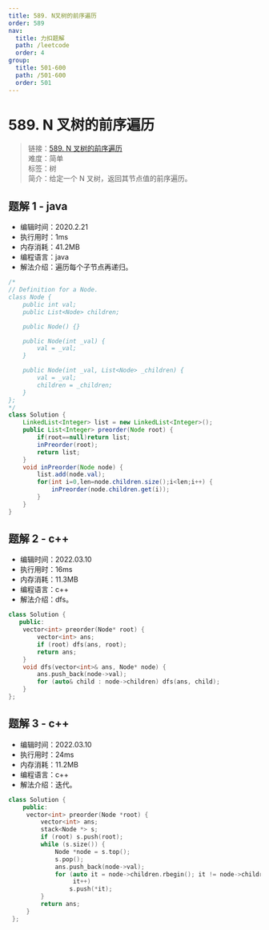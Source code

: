 ```yaml
---
title: 589. N叉树的前序遍历
order: 589
nav:
  title: 力扣题解
  path: /leetcode
  order: 4
group:
  title: 501-600
  path: /501-600
  order: 501
---
```


# 589. N 叉树的前序遍历

> 链接：[589. N 叉树的前序遍历](https://leetcode-cn.com/problems/n-ary-tree-preorder-traversal/)  
> 难度：简单  
> 标签：树  
> 简介：给定一个 N 叉树，返回其节点值的前序遍历。

## 题解 1 - java

- 编辑时间：2020.2.21
- 执行用时：1ms
- 内存消耗：41.2MB
- 编程语言：java
- 解法介绍：遍历每个子节点再递归。

```java
/*
// Definition for a Node.
class Node {
    public int val;
    public List<Node> children;

    public Node() {}

    public Node(int _val) {
        val = _val;
    }

    public Node(int _val, List<Node> _children) {
        val = _val;
        children = _children;
    }
};
*/
class Solution {
	LinkedList<Integer> list = new LinkedList<Integer>();
    public List<Integer> preorder(Node root) {
    	if(root==null)return list;
    	inPreorder(root);
		return list;
    }
    void inPreorder(Node node) {
    	list.add(node.val);
    	for(int i=0,len=node.children.size();i<len;i++) {
    		inPreorder(node.children.get(i));
    	}
    }
}
```

## 题解 2 - c++

- 编辑时间：2022.03.10
- 执行用时：16ms
- 内存消耗：11.3MB
- 编程语言：c++
- 解法介绍：dfs。

```cpp
class Solution {
   public:
    vector<int> preorder(Node* root) {
        vector<int> ans;
        if (root) dfs(ans, root);
        return ans;
    }
    void dfs(vector<int>& ans, Node* node) {
        ans.push_back(node->val);
        for (auto& child : node->children) dfs(ans, child);
    }
};
```

## 题解 3 - c++

- 编辑时间：2022.03.10
- 执行用时：24ms
- 内存消耗：11.2MB
- 编程语言：c++
- 解法介绍：迭代。

```cpp
class Solution {
    public:
     vector<int> preorder(Node *root) {
         vector<int> ans;
         stack<Node *> s;
         if (root) s.push(root);
         while (s.size()) {
             Node *node = s.top();
             s.pop();
             ans.push_back(node->val);
             for (auto it = node->children.rbegin(); it != node->children.rend();
                  it++)
                 s.push(*it);
         }
         return ans;
     }
 };
```
